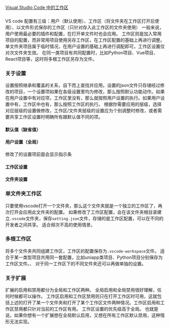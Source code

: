 [Visual Studio Code 中的工作区](https://code.visualstudio.com/docs/editor/workspaces#_workspace-settings)
### 
VS code 配置有三级：用户（默认使用）、工作区（将文件夹在工作区打开后使用）、以文件形式保存的工作区（只针对存入此工作区的文件夹使用）
一般来说，用户使用最必要的插件和配置，在打开单文件时也会应用。
工作区则是加入常用项目的配置，而非常用项目使用另存工作区，在工作区配置的基础上再进行调整。
单文件夹项目属于临时情况，在用户设置的基础上再进行调配即可，工作区设置仅对次文件夹生效。
在同一类项目有共同配置时，比如Python项目、Vue项目、React项目等，这时将多根工作区另存为文件。

### 关于设置
设置按照继承和覆盖的关系，自下而上查找并应用。设置的json文件只存储经过修改的项目，一个设置项如果在各级设置里均为修改，那么按照默认功能动作。如果在用户设置中有对应项，工作区里没有，那么就按照用户设置的执行。如果用户设置中有，工作区中也有，那么按照工作区的执行。
根据你需要应用的层级，选择对应层级的设置做修改，工作区/文件夹层级的设置应为个别调整时修改，或者需要共享工作区设置时明确所有跟默认值不同的项。
#### 默认值（缺省值）
#### 用户设置（全局）
修改了的设置项前面会显示指示条
#### 工作区设置
#### 文件夹设置

### 单文件夹工作区
只要使用vscode打开一个文件夹，那么这个文件夹就是一个独立的工作区了，再次打开会应用此文件夹的配置。
如果修改了工作区配置，会在该文件夹根目录建立`.vscode`文件夹，保存`setting.json`文件，存储的是工作区配置，可以在不同的开发者之间共享。
适合频次不高的使用情景，
### 多根工作区
将多个文件夹共同组建工作区，工作区的配置保存为`.vscode-workspace`文件。
适合于某一类型项目共用同一套配置，比如uniapp类项目、Python项目分别保存为工作区文件。、
对于同一工作区下的不同文件夹还可以再做单独的设置。

### 关于扩展
扩展的启用和禁用都分为全局和工作区两种。
全局启用和全局禁用很好理解，任何时候都可以操作。
工作区启用和工作区禁用则只在打开工作区时可用，这就包括上述的打开了某一个文件夹和打开了某个工作区文件两种情况。工作区启用和工作区禁用都只针对当前的工作区有用。
工作区设置的优先级高于全局。
也就是说，如果你想有一个扩展想在全局默认启用，又想在所有工作区默认禁用，这种情形无法实现。